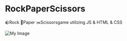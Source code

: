# RockPaperScissors
🪨Rock 📄Paper ✂️Scissorsgame utilizing JS &amp; HTML &amp; CSS

![My Image](src/gamePage.png)

